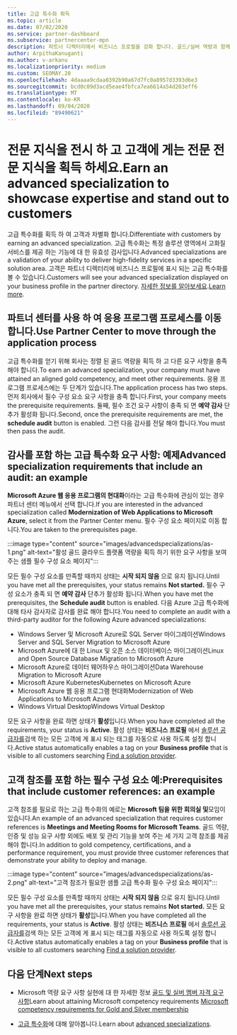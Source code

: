 ```yaml
---
title: 고급 특수화 획득
ms.topic: article
ms.date: 07/02/2020
ms.service: partner-dashboard
ms.subservice: partnercenter-mpn
description: 파트너 디렉터리에서 비즈니스 프로필을 강화 합니다. 골드/실버 역량과 함께 고급 특수화를 획득 하는 방법을 알아보세요.
author: ArpithaKanuganti
ms.author: v-arkanu
ms.localizationpriority: medium
ms.custom: SEOMAY.20
ms.openlocfilehash: 4daaaa9cdaa0392b90a67d7fc0a8957d3393d6e3
ms.sourcegitcommit: bcd0c09d3acd5eae4fbfca7ea6614a54d203eff6
ms.translationtype: MT
ms.contentlocale: ko-KR
ms.lasthandoff: 09/04/2020
ms.locfileid: "89490621"
---
```

# <a name="earn-an-advanced-specialization-to-showcase-expertise-and-stand-out-to-customers"></a><span data-ttu-id="ffd89-104">전문 지식을 전시 하 고 고객에 게는 전문 전문 지식을 획득 하세요.</span><span class="sxs-lookup"><span data-stu-id="ffd89-104">Earn an advanced specialization to showcase expertise and stand out to customers</span></span> 

<span data-ttu-id="ffd89-105">고급 특수화를 획득 하 여 고객과 차별화 합니다.</span><span class="sxs-lookup"><span data-stu-id="ffd89-105">Differentiate with customers by earning an advanced specialization.</span></span> <span data-ttu-id="ffd89-106">고급 특수화는 특정 솔루션 영역에서 고화질 서비스를 제공 하는 기능에 대 한 유효성 검사입니다.</span><span class="sxs-lookup"><span data-stu-id="ffd89-106">Advanced specializations are a validation of your ability to deliver high-fidelity services in a specific solution area.</span></span> <span data-ttu-id="ffd89-107">고객은 파트너 디렉터리에 비즈니스 프로필에 표시 되는 고급 특수화를 볼 수 있습니다.</span><span class="sxs-lookup"><span data-stu-id="ffd89-107">Customers will see your advanced specialization displayed on your business profile in the partner directory.</span></span> <span data-ttu-id="ffd89-108">[자세한 정보를 알아보세요](https://partner.microsoft.com/membership/advanced-specialization).</span><span class="sxs-lookup"><span data-stu-id="ffd89-108">[Learn more](https://partner.microsoft.com/membership/advanced-specialization).</span></span>

## <a name="use-partner-center-to-move-through-the-application-process"></a><span data-ttu-id="ffd89-109">파트너 센터를 사용 하 여 응용 프로그램 프로세스를 이동 합니다.</span><span class="sxs-lookup"><span data-stu-id="ffd89-109">Use Partner Center to move through the application process</span></span>

<span data-ttu-id="ffd89-110">고급 특수화를 얻기 위해 회사는 정렬 된 골드 역량을 획득 하 고 다른 요구 사항을 충족 해야 합니다.</span><span class="sxs-lookup"><span data-stu-id="ffd89-110">To earn an advanced specialization, your company must have attained an aligned gold competency, and meet other requirements.</span></span> <span data-ttu-id="ffd89-111">응용 프로그램 프로세스에는 두 단계가 있습니다.</span><span class="sxs-lookup"><span data-stu-id="ffd89-111">The application process has two steps.</span></span> <span data-ttu-id="ffd89-112">먼저 회사에서 필수 구성 요소 요구 사항을 충족 합니다.</span><span class="sxs-lookup"><span data-stu-id="ffd89-112">First, your company meets the prerequisite requirements.</span></span> <span data-ttu-id="ffd89-113">둘째, 필수 조건 요구 사항이 충족 되 면 **예약 감사** 단추가 활성화 됩니다.</span><span class="sxs-lookup"><span data-stu-id="ffd89-113">Second, once the prerequisite requirements are met, the **schedule audit** button is enabled.</span></span> <span data-ttu-id="ffd89-114">그런 다음 감사를 전달 해야 합니다.</span><span class="sxs-lookup"><span data-stu-id="ffd89-114">You must then pass the audit.</span></span> 

## <a name="advanced-specialization-requirements-that-include-an-audit-an-example"></a><span data-ttu-id="ffd89-115">감사를 포함 하는 고급 특수화 요구 사항: 예제</span><span class="sxs-lookup"><span data-stu-id="ffd89-115">Advanced specialization requirements that include an audit: an example</span></span>

<span data-ttu-id="ffd89-116">**Microsoft Azure 웹 응용 프로그램의 현대화**이라는 고급 특수화에 관심이 있는 경우 파트너 센터 메뉴에서 선택 합니다.</span><span class="sxs-lookup"><span data-stu-id="ffd89-116">If you are interested in the advanced specialization called **Modernization of Web Applications to Microsoft Azure**, select it from the Partner Center menu.</span></span> <span data-ttu-id="ffd89-117">필수 구성 요소 페이지로 이동 합니다.</span><span class="sxs-lookup"><span data-stu-id="ffd89-117">You are taken to the prerequisites page.</span></span>

:::image type="content" source="images/advancedspecializations/as-1.png" alt-text="활성 골드 클라우드 플랫폼 역량을 획득 하기 위한 요구 사항을 보여 주는 샘플 필수 구성 요소 페이지":::


<span data-ttu-id="ffd89-119">모든 필수 구성 요소를 만족할 때까지 상태는 **시작 되지 않음** 으로 유지 됩니다.</span><span class="sxs-lookup"><span data-stu-id="ffd89-119">Until you have met all the prerequisites, your status remains **Not started.**</span></span> <span data-ttu-id="ffd89-120">필수 구성 요소가 충족 되 면 **예약 감사** 단추가 활성화 됩니다.</span><span class="sxs-lookup"><span data-stu-id="ffd89-120">When you have met the prerequisites, the **Schedule audit** button is enabled.</span></span> <span data-ttu-id="ffd89-121">다음 Azure 고급 특수화에 대해 타사 감사자로 감사를 완료 해야 합니다.</span><span class="sxs-lookup"><span data-stu-id="ffd89-121">You need to complete an audit with a third-party auditor for the following Azure advanced specializations:</span></span>
 
- <span data-ttu-id="ffd89-122">Windows Server 및 Microsoft Azure로 SQL Server 마이그레이션</span><span class="sxs-lookup"><span data-stu-id="ffd89-122">Windows Server and SQL Server Migration to Microsoft Azure</span></span>
- <span data-ttu-id="ffd89-123">Microsoft Azure에 대 한 Linux 및 오픈 소스 데이터베이스 마이그레이션</span><span class="sxs-lookup"><span data-stu-id="ffd89-123">Linux and Open Source Database Migration to Microsoft Azure</span></span>
- <span data-ttu-id="ffd89-124">Microsoft Azure로 데이터 웨어하우스 마이그레이션</span><span class="sxs-lookup"><span data-stu-id="ffd89-124">Data Warehouse Migration to Microsoft Azure</span></span>
- <span data-ttu-id="ffd89-125">Microsoft Azure Kubernetes</span><span class="sxs-lookup"><span data-stu-id="ffd89-125">Kubernetes on Microsoft Azure</span></span>
- <span data-ttu-id="ffd89-126">Microsoft Azure 웹 응용 프로그램 현대화</span><span class="sxs-lookup"><span data-stu-id="ffd89-126">Modernization of Web Applications to Microsoft Azure</span></span>
- <span data-ttu-id="ffd89-127">Windows Virtual Desktop</span><span class="sxs-lookup"><span data-stu-id="ffd89-127">Windows Virtual Desktop</span></span>


<span data-ttu-id="ffd89-128">모든 요구 사항을 완료 하면 상태가 **활성**입니다.</span><span class="sxs-lookup"><span data-stu-id="ffd89-128">When you have completed all the requirements, your status is **Active**.</span></span> <span data-ttu-id="ffd89-129">활성 상태는 **비즈니스 프로필** 에서 [솔루션 공급자를](https://www.microsoft.com/solution-providers/home)검색 하는 모든 고객에 게 표시 되는 태그를 자동으로 사용 하도록 설정 합니다.</span><span class="sxs-lookup"><span data-stu-id="ffd89-129">Active status automatically enables a tag on your **Business profile** that is visible to all customers searching [Find a solution provider](https://www.microsoft.com/solution-providers/home).</span></span>

## <a name="prerequisites-that-include-customer-references-an-example"></a><span data-ttu-id="ffd89-130">고객 참조를 포함 하는 필수 구성 요소 예:</span><span class="sxs-lookup"><span data-stu-id="ffd89-130">Prerequisites that include customer references: an example</span></span>

<span data-ttu-id="ffd89-131">고객 참조를 필요로 하는 고급 특수화의 예로는 **Microsoft 팀을 위한 회의실 및**모임이 있습니다.</span><span class="sxs-lookup"><span data-stu-id="ffd89-131">An example of an advanced specialization that requires customer references is **Meetings and Meeting Rooms for Microsoft Teams**.</span></span> <span data-ttu-id="ffd89-132">골드 역량, 인증 및 성능 요구 사항 외에도 배포 및 관리 기능을 보여 주는 세 가지 고객 참조를 제공 해야 합니다.</span><span class="sxs-lookup"><span data-stu-id="ffd89-132">In addition to gold competency, certifications, and a performance requirement, you must provide three customer references that demonstrate your ability to deploy and manage.</span></span>

:::image type="content" source="images/advancedspecializations/as-2.png" alt-text="고객 참조가 필요한 샘플 고급 특수화 필수 구성 요소 페이지":::

<span data-ttu-id="ffd89-134">모든 필수 구성 요소를 만족할 때까지 상태는 **시작 되지 않음** 으로 유지 됩니다.</span><span class="sxs-lookup"><span data-stu-id="ffd89-134">Until you have met all the prerequisites, your status remains **Not started.**</span></span> <span data-ttu-id="ffd89-135">모든 요구 사항을 완료 하면 상태가 **활성**입니다.</span><span class="sxs-lookup"><span data-stu-id="ffd89-135">When you have completed all the requirements, your status is **Active**.</span></span> <span data-ttu-id="ffd89-136">활성 상태는 **비즈니스 프로필** 에서 [솔루션 공급자를](https://www.microsoft.com/solution-providers/home)검색 하는 모든 고객에 게 표시 되는 태그를 자동으로 사용 하도록 설정 합니다.</span><span class="sxs-lookup"><span data-stu-id="ffd89-136">Active status automatically enables a tag on your **Business profile** that is visible to all customers searching [Find a solution provider](https://www.microsoft.com/solution-providers/home).</span></span>

## <a name="next-steps"></a><span data-ttu-id="ffd89-137">다음 단계</span><span class="sxs-lookup"><span data-stu-id="ffd89-137">Next steps</span></span>

- <span data-ttu-id="ffd89-138">Microsoft 역량 요구 사항 실현에 대 한 자세한 정보 [골드 및 실버 멤버 자격 요구 사항](learn-about-competencies.md)</span><span class="sxs-lookup"><span data-stu-id="ffd89-138">Learn about attaining Microsoft competency requirements [Microsoft competency requirements for Gold and Silver membership](learn-about-competencies.md)</span></span>

- <span data-ttu-id="ffd89-139">[고급 특수화](https://partner.microsoft.com/membership/advanced-specialization)에 대해 알아봅니다.</span><span class="sxs-lookup"><span data-stu-id="ffd89-139">Learn about [advanced specializations](https://partner.microsoft.com/membership/advanced-specialization).</span></span>

